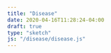 ```yaml
---
title: "Disease"
date: 2020-04-16T11:28:24-04:00
draft: true
type: "sketch"
js: "/disease/disease.js"
---
```

